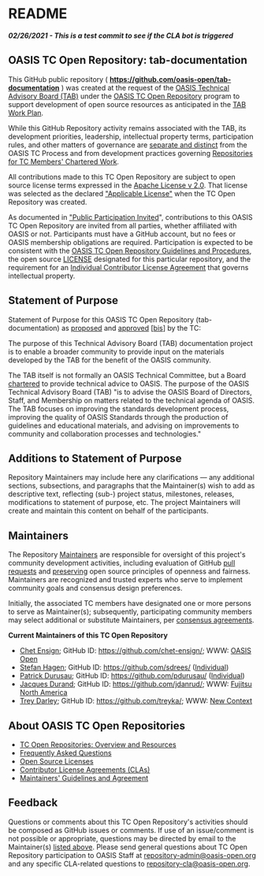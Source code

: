 <div>
<h1>README</h1>
  <b><i>02/26/2021 - This is a test commit to see if the CLA bot is triggered</i></b>
<div>
<h2><a id="readme-general">OASIS TC Open Repository: tab-documentation</a></h2>

<p>This GitHub public repository ( <b><a href="https://github.com/oasis-open/tab-documentation">https://github.com/oasis-open/tab-documentation</a></b> ) was created at the request of the <a href="https://www.oasis-open.org/committees/tab/">OASIS Technical Advisory Board (TAB)</a> under the <a href="https://www.oasis-open.org/resources/open-repositories/">OASIS TC Open Repository</a> program to support development of open source resources as anticipated in the <!--<a href="https://www.oasis-open.org/committees/tab/#TAB-Work-Plan">--><a href="https://www.oasis-open.org/committees/tc_home.php?wg_abbrev=tab#TAB-Work-Plan">TAB Work Plan</a>.</p>

<p>While this GitHub Repository activity remains associated with the TAB, its development priorities, leadership, intellectual property terms, participation rules, and other matters of governance are <a href="https://github.com/oasis-open/tab-documentation/blob/master/CONTRIBUTING.md#governance-distinct-from-oasis-tc-process">separate and distinct</a> from the OASIS TC Process and from development practices governing <a href="https://www.oasis-open.org/resources/tcadmin/github-repositories-for-oasis-tc-members-chartered-work">Repositories for TC Members' Chartered Work</a>.</p>

<p>All contributions made to this TC Open Repository are subject to open source license terms expressed in the <a href="https://www.oasis-open.org/sites/www.oasis-open.org/files/Apache-LICENSE-2.0.txt">Apache License v 2.0</a>.  That license was selected as the declared <a href="https://www.oasis-open.org/resources/open-repositories/licenses">"Applicable License"</a> when the TC Open Repository was created.</p>

<p>As documented in <a href="https://github.com/oasis-open/tab-documentation/blob/master/CONTRIBUTING.md#public-participation-invited">"Public Participation Invited</a>", contributions to this OASIS TC Open Repository are invited from all parties, whether affiliated with OASIS or not.  Participants must have a GitHub account, but no fees or OASIS membership obligations are required.  Participation is expected to be consistent with the <a href="https://www.oasis-open.org/policies-guidelines/open-repositories">OASIS TC Open Repository Guidelines and Procedures</a>, the open source <a href="https://github.com/oasis-open/tab-documentation/blob/master/LICENSE">LICENSE</a> designated for this particular repository, and the requirement for an <a href="https://www.oasis-open.org/resources/open-repositories/cla/individual-cla">Individual Contributor License Agreement</a> that governs intellectual property.</p>

</div>

<div>
<h2><a id="purposeStatement">Statement of Purpose</a></h2>

<p>Statement of Purpose for this OASIS TC Open Repository (tab-documentation) as <a href="https://wiki.oasis-open.org/tab/20180321">proposed</a> and <a href="https://lists.oasis-open.org/archives/tab-askthetab/201804/msg00003.html">approved</a> [<a href="https://issues.oasis-open.org/browse/TCADMIN-2868">bis</a>] by the TC:</p>

<p>The purpose of this Technical Advisory Board (TAB) documentation project is to enable a broader community to provide input on the materials developed by the TAB for the benefit of the OASIS community.</p>

<p>The TAB itself is not formally an OASIS Technical Committee, but a Board <a href="https://www.oasis-open.org/committees/tab/charter.php">chartered</a> to provide technical advice to OASIS.  The purpose of the OASIS Technical Advisory Board (TAB) "is to advise the OASIS Board of Directors, Staff, and Membership on matters related to the technical agenda of OASIS. The TAB focuses on improving the standards development process, improving the quality of OASIS Standards through the production of guidelines and educational materials, and advising on improvements to community and collaboration processes and technologies."</p>

</div>

<div><h2><a id="purposeClarifications">Additions to Statement of Purpose</a></h2>

<p>Repository Maintainers may include here any clarifications &mdash; any additional sections, subsections, and paragraphs that the Maintainer(s) wish to add as descriptive text, reflecting (sub-) project status, milestones, releases, modifications to statement of purpose, etc.  The project Maintainers will create and maintain this content on behalf of the participants.</p>
</div>

<div>
<h2><a id="maintainers">Maintainers</a></h2>

<p>The Repository <a href="https://www.oasis-open.org/resources/open-repositories/maintainers-guide">Maintainers</a> are responsible for oversight of this project's community development activities, including evaluation of GitHub <a href="https://github.com/oasis-open/tab-documentation/blob/master/CONTRIBUTING.md#fork-and-pull-collaboration-model">pull requests</a> and <a href="https://www.oasis-open.org/policies-guidelines/open-repositories#repositoryManagement">preserving</a> open source principles of openness and fairness. Maintainers are recognized and trusted experts who serve to implement community goals and consensus design preferences.</p>

<p>Initially, the associated TC members have designated one or more persons to serve as Maintainer(s); subsequently, participating community members may select additional or substitute Maintainers, per <a href="https://www.oasis-open.org/resources/open-repositories/maintainers-guide#additionalMaintainers">consensus agreements</a>.</p>

<p><b><a id="currentMaintainers">Current Maintainers of this TC Open Repository</a></b></p>

<ul>

<li><a href="mailto:chet.ensign@oasis-open.org">Chet Ensign</a>; GitHub ID: <a href="https://github.com/chet-ensign/">https://github.com/chet-ensign/</a>; WWW: <a href="https://www.oasis-open.org/">OASIS Open</a></li>

<li><a href="mailto:stefan@hagen.link">Stefan Hagen</a>; GitHub ID: <a href="https://github.com/sdrees/">https://github.com/sdrees/</a> (<a href="https://hagen.link/">Individual</a>)</li>

<li><a href="mailto:patrick@durusau.net">Patrick Durusau</a>; GitHub ID: <a href="https://github.com/pdurusau/">https://github.com/pdurusau/</a> (<a href="http://tm.durusau.net/">Individual</a>)</li>

<li><a href="mailto:jdurand@us.fujitsu.com">Jacques Durand</a>; GitHub ID: <a href="https://github.com/jdanrud/">https://github.com/jdanrud/</a>; WWW: <a href="http://www.fujitsu.com/us/">Fujitsu North America</a></li>

<li><a href="mailto:trey@newcontext.com">Trey Darley</a>; GitHub ID: <a href="https://github.com/treyka/">https://github.com/treyka/</a>; WWW: <a href="https://www.newcontext.com/">New Context</a></li>

<!-- 
<li><a href="mailto:malhotrasahib@gmail.com">Ashok Malhotra</a>; GitHub ID: <a href="https://github.com/xxxx/">https://github.com/xxxx/</a> (Individual)</li>

<li><a href="mailto:gback@mitre.org">Paul Knight</a>; GitHub ID: <a href="https://github.com/paul-knight/">https://github.com/paul-knight/</a>; WWW: <a href="https://www.oasis-open.org/">OASIS Open</a></li>
-->
</ul>


</div>

<div><h2><a id="aboutOpenRepos">About OASIS TC Open Repositories</a></h2>

<p><ul>
<li><a href="https://www.oasis-open.org/resources/open-repositories/">TC Open Repositories: Overview and Resources</a></li>
<li><a href="https://www.oasis-open.org/resources/open-repositories/faq">Frequently Asked Questions</a></li>
<li><a href="https://www.oasis-open.org/resources/open-repositories/licenses">Open Source Licenses</a></li>
<li><a href="https://www.oasis-open.org/resources/open-repositories/cla">Contributor License Agreements (CLAs)</a></li>
<li><a href="https://www.oasis-open.org/resources/open-repositories/maintainers-guide">Maintainers' Guidelines and Agreement</a></li>
</ul></p>

</div>

<div><h2><a id="feedback">Feedback</a></h2>

<p>Questions or comments about this TC Open Repository's activities should be composed as GitHub issues or comments. If use of an issue/comment is not possible or appropriate, questions may be directed by email to the Maintainer(s) <a href="#currentMaintainers">listed above</a>.  Please send general questions about TC Open Repository participation to OASIS Staff at <a href="mailto:repository-admin@oasis-open.org">repository-admin@oasis-open.org</a> and any specific CLA-related questions to <a href="mailto:repository-cla@oasis-open.org">repository-cla@oasis-open.org</a>.</p>

</div></div>
